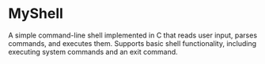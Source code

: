 # MyShell
A simple command-line shell implemented in C that reads user input, parses commands, and executes them. Supports basic shell functionality, including executing system commands and an exit command.
